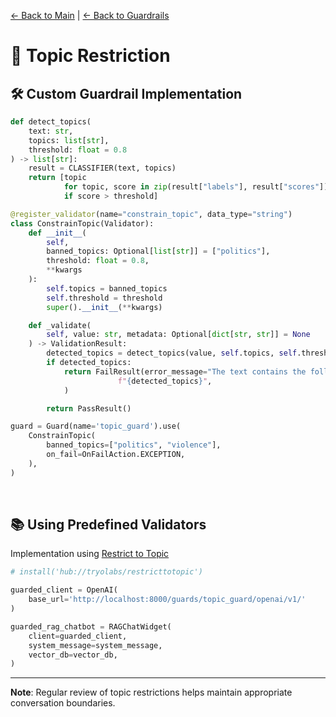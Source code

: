 [← Back to Main](../../README.md) | [← Back to Guardrails](guardrails.md)

# 🎯 Topic Restriction

## 🛠️ Custom Guardrail Implementation
```python
def detect_topics(
    text: str,
    topics: list[str],
    threshold: float = 0.8
) -> list[str]:
    result = CLASSIFIER(text, topics)
    return [topic
            for topic, score in zip(result["labels"], result["scores"])
            if score > threshold]

@register_validator(name="constrain_topic", data_type="string")
class ConstrainTopic(Validator):
    def __init__(
        self,
        banned_topics: Optional[list[str]] = ["politics"],
        threshold: float = 0.8,
        **kwargs
    ):
        self.topics = banned_topics
        self.threshold = threshold
        super().__init__(**kwargs)

    def _validate(
        self, value: str, metadata: Optional[dict[str, str]] = None
    ) -> ValidationResult:
        detected_topics = detect_topics(value, self.topics, self.threshold)
        if detected_topics:
            return FailResult(error_message="The text contains the following banned topics: "
                        f"{detected_topics}",
            )

        return PassResult()

guard = Guard(name='topic_guard').use(
    ConstrainTopic(
        banned_topics=["politics", "violence"],
        on_fail=OnFailAction.EXCEPTION,
    ),
)
```

<br>

## 📚 Using Predefined Validators
Implementation using [Restrict to Topic](https://hub.guardrailsai.com/validator/tryolabs/restricttotopic)

```python
# install('hub://tryolabs/restricttotopic')

guarded_client = OpenAI(
    base_url='http://localhost:8000/guards/topic_guard/openai/v1/'
)

guarded_rag_chatbot = RAGChatWidget(
    client=guarded_client,
    system_message=system_message,
    vector_db=vector_db,
)
```

---
**Note**: Regular review of topic restrictions helps maintain appropriate conversation boundaries.

